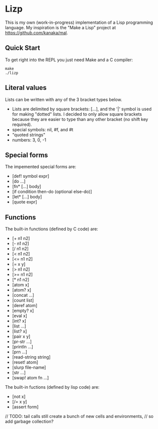 # Lizp

This is my own (work-in-progress) implementation of a Lisp programming language. My inspiration is the "Make a Lisp" project at https://github.com/kanaka/mal.

## Quick Start

To get right into the REPL you just need Make and a C compiler:

```shell
make
./lizp
```

## Literal values

Lists can be written with any of the 3 bracket types below.

* Lists are delimited by square brackets: [...], and the '|' symbol is used for making "dotted" lists. I decided to only allow square brackets because they are easier to type than any other bracket (no shift key required).
* special symbols: nil, #f, and #t
* "quoted strings"
* numbers: 3, 0, -1

## Special forms

The impemented special forms are:

* [def! symbol expr]
* [do ...]
* [fn\* [...] body]
* [if condition then-do (optional else-do)]
* [let\* [...] body]
* [quote expr]

## Functions

The built-in functions (defined by C code) are:
* [+ n1 n2]
* [- n1 n2]
* [/ n1 n2]
* [< n1 n2]
* [<= n1 n2]
* [= x y]
* [> n1 n2]
* [>= n1 n2]
* [\* n1 n2]
* [atom x]
* [atom? x]
* [concat ...]
* [count list]
* [deref atom]
* [empty? x]
* [eval x]
* [int? x]
* [list ...]
* [list? x]
* [pair x y]
* [pr-str ...]
* [println ...]
* [prn ...]
* [read-string string]
* [reset! atom]
* [slurp file-name]
* [str ...]
* [swap! atom fn ...]

The built-in fuctions (defined by lisp code) are:
* [not x]
* [/= x y]
* [assert form]

// TODO: tail calls still create a bunch of new cells and environments,
//       so add garbage collection?

